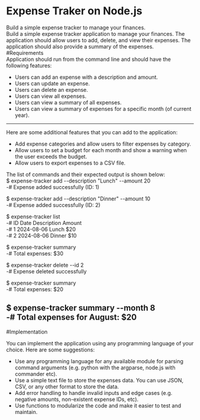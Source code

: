 # Expense Traker on Node.js
Build a simple expense tracker to manage your finances.  
Build a simple expense tracker application to manage your finances. The application should allow users to add, delete, and view their expenses. The application should also provide a summary of the expenses.  
#Requirements  
Application should run from the command line and should have the following features:  
- Users can add an expense with a description and amount.
- Users can update an expense.
- Users can delete an expense.
- Users can view all expenses.
- Users can view a summary of all expenses.
- Users can view a summary of expenses for a specific month (of current year).
---
Here are some additional features that you can add to the application:  
- Add expense categories and allow users to filter expenses by category.
- Allow users to set a budget for each month and show a warning when the user exceeds the budget.
- Allow users to export expenses to a CSV file.  

The list of commands and their expected output is shown below:  
$ expense-tracker add --description "Lunch" --amount 20  
-# Expense added successfully (ID: 1)  

$ expense-tracker add --description "Dinner" --amount 10   
-# Expense added successfully (ID: 2)  

$ expense-tracker list  
-# ID  Date       Description  Amount  
-# 1   2024-08-06  Lunch        $20  
-# 2   2024-08-06  Dinner       $10  

$ expense-tracker summary  
-# Total expenses: $30  

$ expense-tracker delete --id 2  
-# Expense deleted successfully  

$ expense-tracker summary  
-# Total expenses: $20  

$ expense-tracker summary --month 8  
-# Total expenses for August: $20  
---
#Implementation

You can implement the application using any programming language of your choice. Here are some suggestions:  

- Use any programming language for any available module for parsing command arguments (e.g. python with the argparse, node.js with commander etc).
- Use a simple text file to store the expenses data. You can use JSON, CSV, or any other format to store the data.
- Add error handling to handle invalid inputs and edge cases (e.g. negative amounts, non-existent expense IDs, etc).
- Use functions to modularize the code and make it easier to test and maintain.
